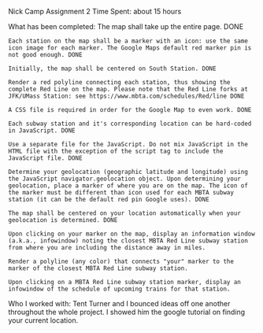 Nick Camp
Assignment 2
Time Spent: about 15 hours

What has been completed:
The map shall take up the entire page. DONE

    Each station on the map shall be a marker with an icon: use the same icon image for each marker. The Google Maps default red marker pin is not good enough. DONE

    Initially, the map shall be centered on South Station. DONE

    Render a red polyline connecting each station, thus showing the complete Red Line on the map. Please note that the Red Line forks at JFK/UMass Station: see https://www.mbta.com/schedules/Red/line DONE

    A CSS file is required in order for the Google Map to even work. DONE

    Each subway station and it's corresponding location can be hard-coded in JavaScript. DONE

    Use a separate file for the JavaScript. Do not mix JavaScript in the HTML file with the exception of the script tag to include the JavaScript file. DONE

    Determine your geolocation (geographic latitude and longitude) using the JavaScript navigator.geolocation object. Upon determining your geolocation, place a marker of where you are on the map. The icon of the marker must be different than icon used for each MBTA subway station (it can be the default red pin Google uses). DONE

    The map shall be centered on your location automatically when your geolocation is determined. DONE

    Upon clicking on your marker on the map, display an information window (a.k.a., infowindow) noting the closest MBTA Red Line subway station from where you are including the distance away in miles.

    Render a polyline (any color) that connects "your" marker to the marker of the closest MBTA Red Line subway station.

    Upon clicking on a MBTA Red Line subway station marker, display an infowindow of the schedule of upcoming trains for that station. 

Who I worked with: Tent Turner and I bounced ideas off one another throughout the whole project. I showed him the google tutorial on finding your current location.
